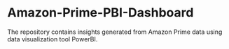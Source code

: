 # Amazon-Prime-PBI-Dashboard
The repository contains insights generated from Amazon Prime data using data visualization tool PowerBI.
